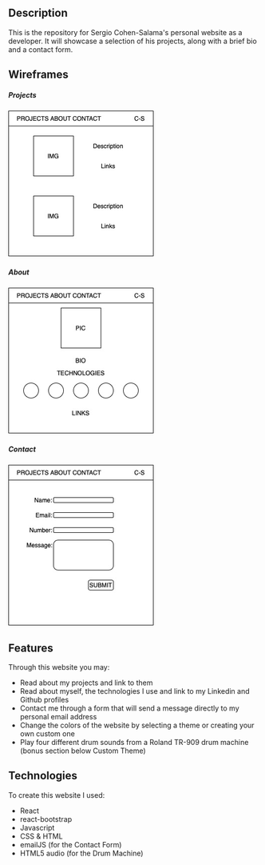 ## Description

This is the repository for Sergio Cohen-Salama's personal website as a developer. It will showcase a selection of his projects, along with a brief bio and a contact form.

## Wireframes

##### Projects  
!['projects'](Projects-2.jpg)

##### About  
!['about'](About-2.jpg)

##### Contact  
!['contact'](Contact-2.jpg)

## Features

Through this website you may:
* Read about my projects and link to them
* Read about myself, the technologies I use and link to my Linkedin and Github profiles
* Contact me through a form that will send a message directly to my personal email address
* Change the colors of the website by selecting a theme or creating your own custom one
* Play four different drum sounds from a Roland TR-909 drum machine (bonus section below Custom Theme)

## Technologies

To create this website I used:
* React
* react-bootstrap
* Javascript
* CSS & HTML
* emailJS (for the Contact Form)
* HTML5 audio (for the Drum Machine)

